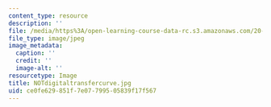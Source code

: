 ```yaml
---
content_type: resource
description: ''
file: /media/https%3A/open-learning-course-data-rc.s3.amazonaws.com/20-020-introduction-to-biological-engineering-design-spring-2009/ce0fe629851f7e07799505839f17f567_NOTdigitaltransfercurve.jpg
file_type: image/jpeg
image_metadata:
  caption: ''
  credit: ''
  image-alt: ''
resourcetype: Image
title: NOTdigitaltransfercurve.jpg
uid: ce0fe629-851f-7e07-7995-05839f17f567
---
```


